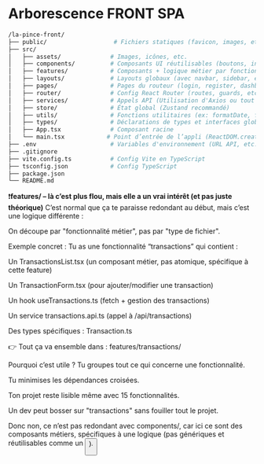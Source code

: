 # Arborescence FRONT SPA
```bash
/la-pince-front/
├── public/                   # Fichiers statiques (favicon, images, etc.)
├── src/
│   ├── assets/              # Images, icônes, etc.
│   ├── components/          # Composants UI réutilisables (boutons, inputs, modals, etc.)
│   ├── features/            # Composants + logique métier par fonctionnalité
│   ├── layouts/             # Layouts globaux (avec navbar, sidebar, etc.)
│   ├── pages/               # Pages du routeur (login, register, dashboard, etc.)
│   ├── router/              # Config React Router (routes, guards, etc.)
│   ├── services/            # Appels API (Utilisation d'Axios ou tout en manuel ?)
│   ├── store/               # État global (Zustand recommandé)
│   ├── utils/               # Fonctions utilitaires (ex: formatDate, formatAmount)
│   ├── types/               # Déclarations de types et interfaces globales
│   ├── App.tsx              # Composant racine
│   └── main.tsx            # Point d’entrée de l’appli (ReactDOM.createRoot)
├── .env                     # Variables d'environnement (URL API, etc.)
├── .gitignore
├── vite.config.ts           # Config Vite en TypeScript
├── tsconfig.json            # Config TypeScript
├── package.json
└── README.md
```
❗️**features/ – là c’est plus flou, mais elle a un vrai intérêt (et pas juste théorique)**
C’est normal que ça te paraisse redondant au début, mais c’est une logique différente :

On découpe par "fonctionnalité métier", pas par "type de fichier".

Exemple concret :
Tu as une fonctionnalité “transactions” qui contient :

Un TransactionsList.tsx (un composant métier, pas atomique, spécifique à cette feature)

Un TransactionForm.tsx (pour ajouter/modifier une transaction)

Un hook useTransactions.ts (fetch + gestion des transactions)

Un service transactions.api.ts (appel à /api/transactions)

Des types spécifiques : Transaction.ts

👉 Tout ça va ensemble dans :
features/transactions/

Pourquoi c’est utile ?
Tu groupes tout ce qui concerne une fonctionnalité.

Tu minimises les dépendances croisées.

Ton projet reste lisible même avec 15 fonctionnalités.

Un dev peut bosser sur "transactions" sans fouiller tout le projet.

Donc non, ce n’est pas redondant avec components/, car ici ce sont des composants métiers, spécifiques à une logique (pas génériques et réutilisables comme un <Button>).
